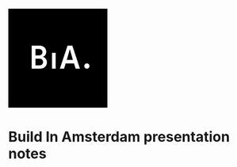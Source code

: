 ![buildinamsterdam logo](https://github.com/StanBankras/weekly-nerd-2021/blob/master/img/buildinamsterdam/logo.png?raw=true)

# Build In Amsterdam presentation notes